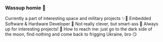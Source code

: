### Wassup homie 🤙

Currently a part of interesting space and military projects ✨🔪 
Embedded Software & Hardware Developer 💪 
Not really clever, but smart-ass 🤣 
Always up for interesting projects! 🧐 
How to reach me: just go to the dark side of the moon, find nothing and come back to frigging Ukraine, bro 😏
